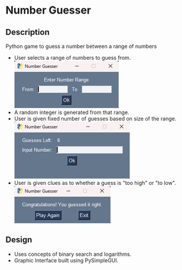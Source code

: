 # Number Guesser
## Description
Python game to guess a number between a range of numbers

* User selects a range of numbers to guess from.
![select range](/images/range.png)  
* A random integer is generated from that range.
* User is given fixed number of guesses based on size of the range.
![make a guess](/images/guess.png)  
* User is given clues as to whether a guess is "too high" or "to low".
![ending screen](/images/result.png)  

## Design

* Uses concepts of binary search and logarithms.
* Graphic Interface built using PySimpleGUI.



